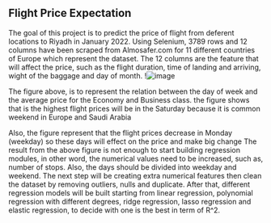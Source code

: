 ## Flight Price Expectation 

The goal of this project is to predict the price of flight from deferent locations to Riyadh in January 2022. Using Selenium, 3789 rows and 12 columns have been scraped from Almosafer.com for 11 different countries of Europe which represent the dataset. The 12 columns are the feature that will affect the price, such as the flight duration, time of landing and arriving, wight of the baggage and day of month.
!![image](https://user-images.githubusercontent.com/36573740/138600454-c2386d57-3ade-4ff0-a1e5-bf5c39a48844.png)



The figure above, is to represent the relation between the day of week and the average price for the Economy and Business class. the figure shows that is the highest flight prices will be in the Saturday because it is common weekend in Europe and Saudi Arabia  

Also, the figure represent that the flight prices decrease  in Monday (weekday)  so these days will effect on the price and make big change 
The result from the above figure is not enough to start building regression modules, in other word, the numerical values need to be increased, such as, number of stops. Also, the days should be divided into weekday and weekend. The next step will be creating extra numerical features then clean the dataset by removing outliers, nulls and duplicate. After that, different regression models will be built starting from linear regression, polynomial regression with different degrees, ridge regression, lasso regression and elastic regression, to decide with one is the best in term of R^2.
